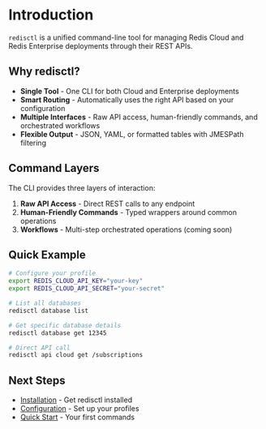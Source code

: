 # Introduction

`redisctl` is a unified command-line tool for managing Redis Cloud and Redis Enterprise deployments through their REST APIs.

## Why redisctl?

- **Single Tool** - One CLI for both Cloud and Enterprise deployments
- **Smart Routing** - Automatically uses the right API based on your configuration
- **Multiple Interfaces** - Raw API access, human-friendly commands, and orchestrated workflows
- **Flexible Output** - JSON, YAML, or formatted tables with JMESPath filtering

## Command Layers

The CLI provides three layers of interaction:

1. **Raw API Access** - Direct REST calls to any endpoint
2. **Human-Friendly Commands** - Typed wrappers around common operations  
3. **Workflows** - Multi-step orchestrated operations (coming soon)

## Quick Example

```bash
# Configure your profile
export REDIS_CLOUD_API_KEY="your-key"
export REDIS_CLOUD_API_SECRET="your-secret"

# List all databases
redisctl database list

# Get specific database details
redisctl database get 12345

# Direct API call
redisctl api cloud get /subscriptions
```

## Next Steps

- [Installation](./getting-started/installation.md) - Get redisctl installed
- [Configuration](./getting-started/configuration.md) - Set up your profiles
- [Quick Start](./getting-started/quickstart.md) - Your first commands
